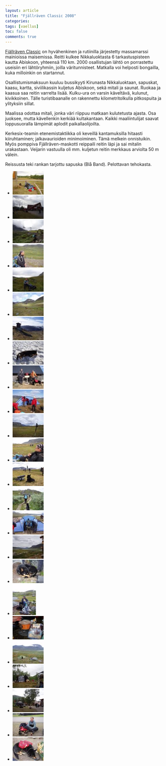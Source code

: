 ```yaml
---
layout: article
title: "Fjällräven Classic 2008"
categories:
tags: [vaellus]
toc: false
comments: true
---
```


[Fjällräven Classic](http://www2.fjallraven.com/classic/) on
hyvähenkinen ja rutiinilla järjestetty massamarssi mainioissa
maisemissa. Reitti kulkee Nikkaluoktasta 6 tarkastuspisteen kautta
Abiskoon, yhteensä 110 km. 2000 osallistujan lähtö on porrastettu
useisiin eri lähtöryhmiin, joilla väritunnisteet. Matkalla voi helposti
bongailla, kuka milloinkin on startannut.

Osallistumismaksuun kuuluu bussikyyti Kirunasta Nikkaluoktaan, sapuskat,
kaasu, kartta, siviilikassin kuljetus Abiskoon, sekä mitali ja saunat.
Ruokaa ja kaasua saa reitin varrelta lisää. Kulku-ura on varsin
käveltävä, kulunut, kivikkoinen. Tälle turistibaanalle on rakennettu
kilometritolkulla pitkospuita ja ylityksiin sillat.

Maalissa odottaa mitali, jonka väri riippuu matkaan kulutetusta ajasta.
Osa juoksee, mutta kävellenkin kerkiää kultakantaan. Kaikki
maaliintulijat saavat loppusuoralla lämpimät aplodit paikallaolijoilta.

Kerkesix-teamin etenemistaktiikka oli keveillä kantamuksilla hitaasti
kiiruhtaminen; jalkavaurioiden minimoiminen. Tämä melkein onnistuikin.
Myös pomppiva Fjällräven-maskotti reippaili reitin läpi ja sai mitalin
urakastaan. Veijarin vastuulla oli mm. kuljetun reitin merkkaus arviolta
50 m välein.

Reissusta teki rankan tarjottu sapuska (Blå Band). Pelottavan tehokasta.

<div class="th-grid image-gallery" markdown="1">

- [![](/images/fjallraven-classic-2008/Thumbnails/FC01.jpg)](/images/fjallraven-classic-2008/FC01.jpg)
- [![](/images/fjallraven-classic-2008/Thumbnails/FC02.jpg)](/images/fjallraven-classic-2008/FC02.jpg)
- [![](/images/fjallraven-classic-2008/Thumbnails/FC03.jpg)](/images/fjallraven-classic-2008/FC03.jpg)
- [![](/images/fjallraven-classic-2008/Thumbnails/FC04.jpg)](/images/fjallraven-classic-2008/FC04.jpg)
- [![](/images/fjallraven-classic-2008/Thumbnails/FC05.jpg)](/images/fjallraven-classic-2008/FC05.jpg)
- [![](/images/fjallraven-classic-2008/Thumbnails/FC06.jpg)](/images/fjallraven-classic-2008/FC06.jpg)
- [![](/images/fjallraven-classic-2008/Thumbnails/FC07.jpg)](/images/fjallraven-classic-2008/FC07.jpg)
- [![](/images/fjallraven-classic-2008/Thumbnails/FC08.jpg)](/images/fjallraven-classic-2008/FC08.jpg)
- [![](/images/fjallraven-classic-2008/Thumbnails/FC09.jpg)](/images/fjallraven-classic-2008/FC09.jpg)
- [![](/images/fjallraven-classic-2008/Thumbnails/FC10.jpg)](/images/fjallraven-classic-2008/FC10.jpg)
- [![](/images/fjallraven-classic-2008/Thumbnails/FC11.jpg)](/images/fjallraven-classic-2008/FC11.jpg)
- [![](/images/fjallraven-classic-2008/Thumbnails/FC12.jpg)](/images/fjallraven-classic-2008/FC12.jpg)
- [![](/images/fjallraven-classic-2008/Thumbnails/FC13.jpg)](/images/fjallraven-classic-2008/FC13.jpg)
- [![](/images/fjallraven-classic-2008/Thumbnails/FC14.jpg)](/images/fjallraven-classic-2008/FC14.jpg)
- [![](/images/fjallraven-classic-2008/Thumbnails/FC15.jpg)](/images/fjallraven-classic-2008/FC15.jpg)
- [![](/images/fjallraven-classic-2008/Thumbnails/FC16.jpg)](/images/fjallraven-classic-2008/FC16.jpg)
- [![](/images/fjallraven-classic-2008/Thumbnails/FC17.jpg)](/images/fjallraven-classic-2008/FC17.jpg)
- [![](/images/fjallraven-classic-2008/Thumbnails/FC18.jpg)](/images/fjallraven-classic-2008/FC18.jpg)
- [![](/images/fjallraven-classic-2008/Thumbnails/FC19.jpg)](/images/fjallraven-classic-2008/FC19.jpg)
- [![](/images/fjallraven-classic-2008/Thumbnails/FC20.jpg)](/images/fjallraven-classic-2008/FC20.jpg)
- [![](/images/fjallraven-classic-2008/Thumbnails/FC21.jpg)](/images/fjallraven-classic-2008/FC21.jpg)
- [![](/images/fjallraven-classic-2008/Thumbnails/FC22.jpg)](/images/fjallraven-classic-2008/FC22.jpg)
- [![](/images/fjallraven-classic-2008/Thumbnails/FC23.jpg)](/images/fjallraven-classic-2008/FC23.jpg)
- [![](/images/fjallraven-classic-2008/Thumbnails/FC24.jpg)](/images/fjallraven-classic-2008/FC24.jpg)

</div>
